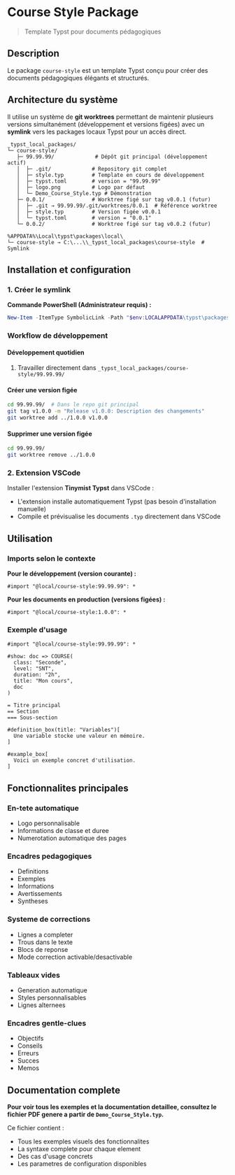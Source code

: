 # Course Style Package

> Template Typst pour documents pédagogiques 

## Description

Le package `course-style` est un template Typst conçu pour créer des documents pédagogiques élégants et structurés. 

## Architecture du système
Il utilise un système de **git worktrees** permettant de maintenir plusieurs versions simultanément (développement et versions figées) avec un **symlink** vers les packages locaux Typst pour un accès direct.

```
_typst_local_packages/
└─ course-style/
   ├─ 99.99.99/             # Dépôt git principal (développement actif)
   │  ├─ .git/             # Repository git complet
   │  ├─ style.typ         # Template en cours de développement
   │  ├─ typst.toml        # version = "99.99.99"
   │  ├─ logo.png          # Logo par défaut
   │  └─ Demo_Course_Style.typ # Démonstration
   ├─ 0.0.1/               # Worktree figé sur tag v0.0.1 (futur)
   │  ├─ .git → 99.99.99/.git/worktrees/0.0.1  # Référence worktree
   │  ├─ style.typ         # Version figée v0.0.1
   │  └─ typst.toml        # version = "0.0.1"
   └─ 0.0.2/               # Worktree figé sur tag v0.0.2 (futur)

%APPDATA%\Local\typst\packages\local\
└─ course-style → C:\...\\_typst_local_packages\course-style  # Symlink
```

## Installation et configuration

### 1. Créer le symlink

**Commande PowerShell (Administrateur requis) :**
```powershell
New-Item -ItemType SymbolicLink -Path "$env:LOCALAPPDATA\typst\packages\local\course-style" -Target "C:\votre\chemin\_typst_local_packages\course-style"
```

### Workflow de développement

#### Développement quotidien
1. Travailler directement dans `_typst_local_packages/course-style/99.99.99/`

#### Créer une version figée
```bash
cd 99.99.99/  # Dans le repo git principal
git tag v1.0.0 -m "Release v1.0.0: Description des changements"
git worktree add ../1.0.0 v1.0.0
```

#### Supprimer une version figée
```bash
cd 99.99.99/
git worktree remove ../1.0.0
```

### 2. Extension VSCode

Installer l'extension **Tinymist Typst** dans VSCode :
- L'extension installe automatiquement Typst (pas besoin d'installation manuelle)
- Compile et prévisualise les documents `.typ` directement dans VSCode


## Utilisation

### Imports selon le contexte

**Pour le développement (version courante) :**
```typst
#import "@local/course-style:99.99.99": *
```

**Pour les documents en production (versions figées) :**
```typst
#import "@local/course-style:1.0.0": *
```

### Exemple d'usage

```typst
#import "@local/course-style:99.99.99": *

#show: doc => COURSE(
  class: "Seconde",
  level: "SNT",
  duration: "2h",
  title: "Mon cours",
  doc
)

= Titre principal
== Section
=== Sous-section

#definition_box(title: "Variables")[
  Une variable stocke une valeur en mémoire.
]

#example_box[
  Voici un exemple concret d'utilisation.
]
```

## Fonctionnalites principales

### En-tete automatique
- Logo personnalisable
- Informations de classe et duree
- Numerotation automatique des pages

### Encadres pedagogiques
- Definitions
- Exemples
- Informations
- Avertissements
- Syntheses

### Systeme de corrections
- Lignes a completer
- Trous dans le texte
- Blocs de reponse
- Mode correction activable/desactivable

### Tableaux vides
- Generation automatique
- Styles personnalisables
- Lignes alternees

### Encadres gentle-clues
- Objectifs
- Conseils
- Erreurs
- Succes
- Memos

## Documentation complete

**Pour voir tous les exemples et la documentation detaillee, consultez le fichier PDF genere a partir de `Demo_Course_Style.typ`.**

Ce fichier contient :
- Tous les exemples visuels des fonctionnalites
- La syntaxe complete pour chaque element
- Des cas d'usage concrets
- Les parametres de configuration disponibles
